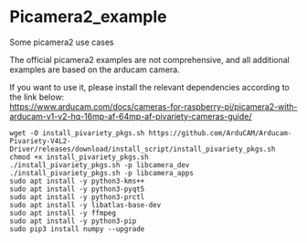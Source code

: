 # Picamera2_example
Some picamera2 use cases

The official picamera2 examples are not comprehensive, and all additional examples are based on the arducam camera.

If you want to use it, please install the relevant dependencies according to the link below: <br>
https://www.arducam.com/docs/cameras-for-raspberry-pi/picamera2-with-arducam-v1-v2-hq-16mp-af-64mp-af-pivariety-cameras-guide/

```
wget -O install_pivariety_pkgs.sh https://github.com/ArduCAM/Arducam-Pivariety-V4L2-Driver/releases/download/install_script/install_pivariety_pkgs.sh 
chmod +x install_pivariety_pkgs.sh
./install_pivariety_pkgs.sh -p libcamera_dev
./install_pivariety_pkgs.sh -p libcamera_apps
sudo apt install -y python3-kms++
sudo apt install -y python3-pyqt5
sudo apt install -y python3-prctl 
sudo apt install -y libatlas-base-dev 
sudo apt install -y ffmpeg
sudo apt install -y python3-pip
sudo pip3 install numpy --upgrade
```
